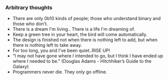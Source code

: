 ### Arbitrary thoughts

- There are only 0b10 kinds of people; those who understand binary and those who don’t.
- There is a dream I'm living.. There is a life I'm dreaming of.
- Keep a green tree in your heart, the bird will come automatically.
- The design is finished not when there is nothing left to add, but when there is nothing left to take away.
- For too long, you and I've been quiet..RISE UP!
- “I may not have gone where I intended to go, but I think I have ended up where I needed to be.” (Douglas Adams - Hitchhiker’s Guide to the Galaxy)
- Programmers never die. They only go offline.

